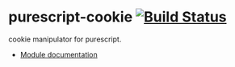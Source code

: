purescript-cookie [![Build Status](https://travis-ci.org/philopon/purescript-cookie.svg?branch=master)](https://travis-ci.org/philopon/purescript-cookie)
===
cookie manipulator for purescript.

- [Module documentation](docs/Module.md)
